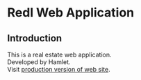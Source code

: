 # Redl Web Application

## Introduction

This is a real estate web application.   
Developed by Hamlet.   
Visit [production version of web site](https://redl.com.ua).